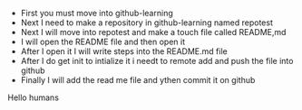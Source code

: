 * First you must move into github-learning
* Next I need to make a repository in github-learning named repotest
* Next I will move into repotest and make a touch file called README,md
* I will open the README file and then open it
* After I open it I will write steps into the README.md file
* After I do get init to intialize it i needt to remote add and push the file into github
* Finally I will add the read me file and ythen commit it on github

Hello humans
